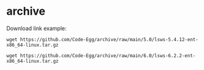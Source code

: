 # archive

Download link example: 

```
wget https://github.com/Code-Egg/archive/raw/main/5.0/lsws-5.4.12-ent-x86_64-linux.tar.gz
```
```
wget https://github.com/Code-Egg/archive/raw/main/6.0/lsws-6.2.2-ent-x86_64-linux.tar.gz
```